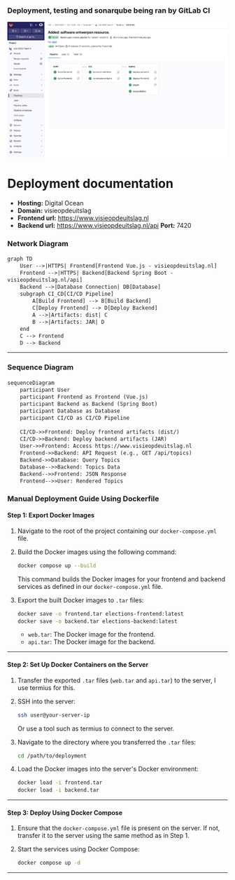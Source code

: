 ### Deployment, testing and sonarqube being ran by GitLab CI
![Pipelines](./images/pipelines.png)

# Deployment documentation

- **Hosting:** Digital Ocean
- **Domain:** visieopdeuitslag
- **Frontend url:** https://www.visieopdeuitslag.nl
- **Backend url:** https://www.visieopdeuitslag.nl/api
 **Port:** 7420

###  **Network Diagram**
```mermaid
graph TD
    User -->|HTTPS| Frontend[Frontend Vue.js - visieopdeuitslag.nl]
    Frontend -->|HTTPS| Backend[Backend Spring Boot - visieopdeuitslag.nl/api]
    Backend -->|Database Connection| DB[Database]
    subgraph CI_CD[CI/CD Pipeline]
        A[Build Frontend] --> B[Build Backend]
        C[Deploy Frontend] --> D[Deploy Backend]
        A -->|Artifacts: dist| C
        B -->|Artifacts: JAR| D
    end
    C --> Frontend
    D --> Backend
```

---

### **Sequence Diagram**
```mermaid
sequenceDiagram
    participant User
    participant Frontend as Frontend (Vue.js)
    participant Backend as Backend (Spring Boot)
    participant Database as Database
    participant CI/CD as CI/CD Pipeline

    CI/CD->>Frontend: Deploy frontend artifacts (dist/)
    CI/CD->>Backend: Deploy backend artifacts (JAR)
    User->>Frontend: Access https://www.visieopdeuitslag.nl
    Frontend->>Backend: API Request (e.g., GET /api/topics)
    Backend->>Database: Query Topics
    Database-->>Backend: Topics Data
    Backend-->>Frontend: JSON Response
    Frontend-->>User: Rendered Topics
```

### Manual Deployment Guide Using Dockerfile
#### **Step 1: Export Docker Images**
1. Navigate to the root of the project containing our `docker-compose.yml` file.
2. Build the Docker images using the following command:
   ```bash
   docker compose up --build
   ```
   This command builds the Docker images for your frontend and backend services as defined in our `docker-compose.yml` file.

3. Export the built Docker images to `.tar` files:
   ```bash
   docker save -o frontend.tar elections-frontend:latest
   docker save -o backend.tar elections-backend:latest
   ```
    - `web.tar`: The Docker image for the frontend.
    - `api.tar`: The Docker image for the backend.

---

#### **Step 2: Set Up Docker Containers on the Server**
1. Transfer the exported `.tar` files (`web.tar` and `api.tar`) to the server, I use termius for this.

2. SSH into the server:
   ```bash
   ssh user@your-server-ip
   ```
   Or use a tool such as termius to connect to the server.

3. Navigate to the directory where you transferred the `.tar` files:
   ```bash
   cd /path/to/deployment
   ```

4. Load the Docker images into the server's Docker environment:
   ```bash
   docker load -i frontend.tar
   docker load -i backend.tar
   ```

---

#### **Step 3: Deploy Using Docker Compose**
1. Ensure that the `docker-compose.yml` file is present on the server. If not, transfer it to the server using the same method as in Step 1.

2. Start the services using Docker Compose:
   ```bash
   docker compose up -d
   ```
---
